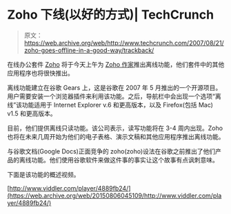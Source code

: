 # Zoho 下线(以好的方式)| TechCrunch

> 原文：<https://web.archive.org/web/http://www.techcrunch.com/2007/08/21/zoho-goes-offline-in-a-good-way/trackback/>

在线办公套件 [Zoho](https://web.archive.org/web/20150806045109/http://www.crunchbase.com/company/zoho) 将于今天上午为 [Zoho 作家](https://web.archive.org/web/20150806045109/http://writer.zoho.com/)推出离线功能，他们套件中的其他应用程序也将很快推出。

离线功能建立在谷歌 Gears 上，这是谷歌在 2007 年 5 月推出的一个开源项目。用户需要安装一个浏览器插件来利用该功能。之后，导航栏中会出现一个选项“离线”该功能适用于 Internet Explorer v.6 和更高版本，以及 Firefox(包括 Mac) v1.5 和更高版本。

目前，他们提供离线只读功能。该公司表示，读写功能将在 3-4 周内出现。Zoho 也将在未来几周开始为他们的电子表格、演示文稿和其他应用程序推出离线功能。

与谷歌文档(Google Docs)正面竞争的 zoho(zoho)设法在谷歌之前推出了他们产品的离线功能。他们使用谷歌软件来做这件事的事实让这个故事有点讽刺意味。

下面是该功能的概述视频。

[http://www.viddler.com/player/4889fb24/](https://web.archive.org/web/20150806045109/http://www.viddler.com/player/4889fb24/)